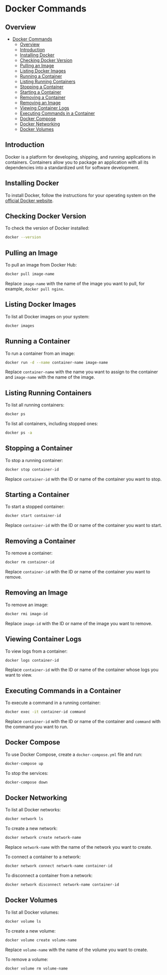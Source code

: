 # Docker Commands

## Overview
- [Docker Commands](#docker-commands)
  - [Overview](#overview)
  - [Introduction](#introduction)
  - [Installing Docker](#installing-docker)
  - [Checking Docker Version](#checking-docker-version)
  - [Pulling an Image](#pulling-an-image)
  - [Listing Docker Images](#listing-docker-images)
  - [Running a Container](#running-a-container)
  - [Listing Running Containers](#listing-running-containers)
  - [Stopping a Container](#stopping-a-container)
  - [Starting a Container](#starting-a-container)
  - [Removing a Container](#removing-a-container)
  - [Removing an Image](#removing-an-image)
  - [Viewing Container Logs](#viewing-container-logs)
  - [Executing Commands in a Container](#executing-commands-in-a-container)
  - [Docker Compose](#docker-compose)
  - [Docker Networking](#docker-networking)
  - [Docker Volumes](#docker-volumes)

## Introduction

Docker is a platform for developing, shipping, and running applications in containers. Containers allow you to package an application with all its dependencies into a standardized unit for software development.

## Installing Docker

To install Docker, follow the instructions for your operating system on the [official Docker website](https://docs.docker.com/get-docker/).

## Checking Docker Version

To check the version of Docker installed:

```sh
docker --version
```

## Pulling an Image

To pull an image from Docker Hub:

```sh
docker pull image-name
```

Replace `image-name` with the name of the image you want to pull, for example, `docker pull nginx`.

## Listing Docker Images

To list all Docker images on your system:

```sh
docker images
```

## Running a Container

To run a container from an image:

```sh
docker run -d --name container-name image-name
```

Replace `container-name` with the name you want to assign to the container and `image-name` with the name of the image.

## Listing Running Containers

To list all running containers:

```sh
docker ps
```

To list all containers, including stopped ones:

```sh
docker ps -a
```

## Stopping a Container

To stop a running container:

```sh
docker stop container-id
```

Replace `container-id` with the ID or name of the container you want to stop.

## Starting a Container

To start a stopped container:

```sh
docker start container-id
```

Replace `container-id` with the ID or name of the container you want to start.

## Removing a Container

To remove a container:

```sh
docker rm container-id
```

Replace `container-id` with the ID or name of the container you want to remove.

## Removing an Image

To remove an image:

```sh
docker rmi image-id
```

Replace `image-id` with the ID or name of the image you want to remove.

## Viewing Container Logs

To view logs from a container:

```sh
docker logs container-id
```

Replace `container-id` with the ID or name of the container whose logs you want to view.

## Executing Commands in a Container

To execute a command in a running container:

```sh
docker exec -it container-id command
```

Replace `container-id` with the ID or name of the container and `command` with the command you want to run.

## Docker Compose

To use Docker Compose, create a `docker-compose.yml` file and run:

```sh
docker-compose up
```

To stop the services:

```sh
docker-compose down
```

## Docker Networking

To list all Docker networks:

```sh
docker network ls
```

To create a new network:

```sh
docker network create network-name
```

Replace `network-name` with the name of the network you want to create.

To connect a container to a network:

```sh
docker network connect network-name container-id
```

To disconnect a container from a network:

```sh
docker network disconnect network-name container-id
```

## Docker Volumes

To list all Docker volumes:

```sh
docker volume ls
```

To create a new volume:

```sh
docker volume create volume-name
```

Replace `volume-name` with the name of the volume you want to create.

To remove a volume:

```sh
docker volume rm volume-name
```
